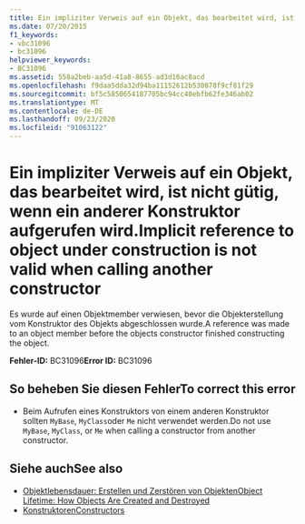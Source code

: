 ```yaml
---
title: Ein impliziter Verweis auf ein Objekt, das bearbeitet wird, ist nicht gütig, wenn ein anderer Konstruktor aufgerufen wird.
ms.date: 07/20/2015
f1_keywords:
- vbc31096
- bc31096
helpviewer_keywords:
- BC31096
ms.assetid: 558a2beb-aa5d-41a8-8655-ad3d16ac8acd
ms.openlocfilehash: f9daa5dda32d94ba11152612b530878f9cf81f29
ms.sourcegitcommit: bf5c5850654187705bc94cc40ebfb62fe346ab02
ms.translationtype: MT
ms.contentlocale: de-DE
ms.lasthandoff: 09/23/2020
ms.locfileid: "91063122"
---
```

# <a name="implicit-reference-to-object-under-construction-is-not-valid-when-calling-another-constructor"></a><span data-ttu-id="38c0a-102">Ein impliziter Verweis auf ein Objekt, das bearbeitet wird, ist nicht gütig, wenn ein anderer Konstruktor aufgerufen wird.</span><span class="sxs-lookup"><span data-stu-id="38c0a-102">Implicit reference to object under construction is not valid when calling another constructor</span></span>

<span data-ttu-id="38c0a-103">Es wurde auf einen Objektmember verwiesen, bevor die Objekterstellung vom Konstruktor des Objekts abgeschlossen wurde.</span><span class="sxs-lookup"><span data-stu-id="38c0a-103">A reference was made to an object member before the objects constructor finished constructing the object.</span></span>  
  
 <span data-ttu-id="38c0a-104">**Fehler-ID:** BC31096</span><span class="sxs-lookup"><span data-stu-id="38c0a-104">**Error ID:** BC31096</span></span>  
  
## <a name="to-correct-this-error"></a><span data-ttu-id="38c0a-105">So beheben Sie diesen Fehler</span><span class="sxs-lookup"><span data-stu-id="38c0a-105">To correct this error</span></span>  
  
- <span data-ttu-id="38c0a-106">Beim Aufrufen eines Konstruktors von einem anderen Konstruktor sollten `MyBase`, `MyClass`oder `Me` nicht verwendet werden.</span><span class="sxs-lookup"><span data-stu-id="38c0a-106">Do not use `MyBase`, `MyClass`, or `Me` when calling a constructor from another constructor.</span></span>  
  
## <a name="see-also"></a><span data-ttu-id="38c0a-107">Siehe auch</span><span class="sxs-lookup"><span data-stu-id="38c0a-107">See also</span></span>

- [<span data-ttu-id="38c0a-108">Objektlebensdauer: Erstellen und Zerstören von Objekten</span><span class="sxs-lookup"><span data-stu-id="38c0a-108">Object Lifetime: How Objects Are Created and Destroyed</span></span>](../programming-guide/language-features/objects-and-classes/object-lifetime-how-objects-are-created-and-destroyed.md)
- [<span data-ttu-id="38c0a-109">Konstruktoren</span><span class="sxs-lookup"><span data-stu-id="38c0a-109">Constructors</span></span>](../programming-guide/concepts/object-oriented-programming.md#constructors)

